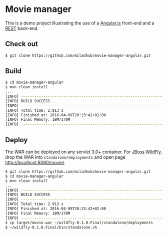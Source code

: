 Movie manager
=============

This is a demo project illustrating the use of a [Angular.js](https://angularjs.org/) front-end and a [REST](http://en.wikipedia.org/wiki/Representational_state_transfer) back-end.

Check out
---------

```sh
$ git clone https://github.com/miladhub/movie-manager-angular.git
```

Build
-----

```sh
$ cd movie-manager-angular
$ mvn clean install
...
[INFO] ------------------------------------------------------------------------
[INFO] BUILD SUCCESS
[INFO] ------------------------------------------------------------------------
[INFO] Total time: 2.913 s
[INFO] Finished at: 2016-04-09T20:23:42+02:00
[INFO] Final Memory: 18M/170M
[INFO] ------------------------------------------------------------------------
```

Deploy
------

The WAR can be deployed on any servlet 3.0+ container. For [JBoss WildFly](http://wildfly.org/downloads/), drop the WAR into `standalone/deployments` and open page [http://localhost:8080/movie/](http://localhost:8080/movie/).

```sh
$ git clone https://github.com/miladhub/movie-manager-angular.git
$ cd movie-manager-angular
$ mvn clean install
...
[INFO] ------------------------------------------------------------------------
[INFO] BUILD SUCCESS
[INFO] ------------------------------------------------------------------------
[INFO] Total time: 2.913 s
[INFO] Finished at: 2016-04-09T20:23:42+02:00
[INFO] Final Memory: 18M/170M
[INFO] ------------------------------------------------------------------------
$ cp target/movie.war ~/wildfly-8.1.0.Final/standalone/deployments
$ ~/wildfly-8.1.0.Final/bin/standalone.sh
```